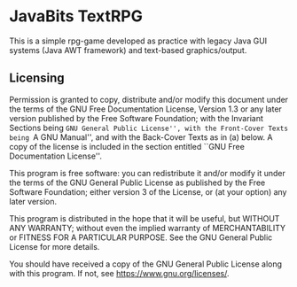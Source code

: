 # JavaBits TextRPG
This is a simple rpg-game developed as practice with legacy Java GUI systems (Java AWT framework) and text-based graphics/output.

## Licensing

Permission is granted to copy, distribute and/or modify this document
under the terms of the GNU Free Documentation License, Version 1.3 or
any later version published by the Free Software Foundation; with the
Invariant Sections being ``GNU General Public License'', with the
Front-Cover Texts being ``A GNU Manual'', and with the Back-Cover Texts
as in (a) below.  A copy of the license is included in the section
entitled ``GNU Free Documentation License''.

This program is free software: you can redistribute it and/or modify it under the terms of the GNU General Public License as published by the Free Software Foundation; either version 3 of the License, or (at your option) any later version.

This program is distributed in the hope that it will be useful, but WITHOUT ANY WARRANTY; without even the implied warranty of MERCHANTABILITY or FITNESS FOR A PARTICULAR PURPOSE. See the GNU General Public License for more details.

You should have received a copy of the GNU General Public License along with this program. If not, see https://www.gnu.org/licenses/. 
